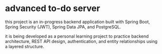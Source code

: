 # advanced to-do server

this project is an in-progress backend application built with Spring Boot, Spring Security (JWT), Spring Data JPA, and PostgreSQL.

it is being developed as a personal learning project to practice backend architecture, REST API design, authentication, and entity relationships using a layered structure.






